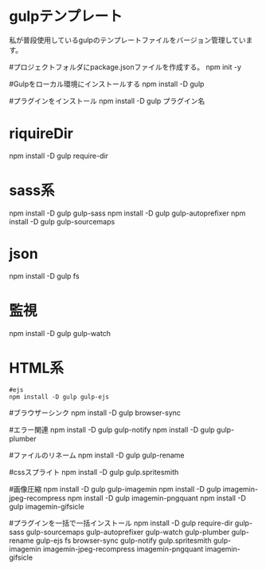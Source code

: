 # gulpテンプレート
私が普段使用しているgulpのテンプレートファイルをバージョン管理しています。

#プロジェクトフォルダにpackage.jsonファイルを作成する。
npm init -y

#Gulpをローカル環境にインストールする
npm install -D gulp


#プラグインをインストール
npm install -D gulp プラグイン名

# riquireDir
npm install -D gulp require-dir


# sass系
npm install -D gulp gulp-sass
npm install -D gulp gulp-autoprefixer
npm install -D gulp gulp-sourcemaps

# json
npm install -D gulp fs

# 監視
npm install -D gulp gulp-watch

# HTML系
	#ejs
	npm install -D gulp gulp-ejs

#ブラウザーシンク
	npm install -D gulp browser-sync

#エラー関連
	npm install -D gulp gulp-notify
	npm install -D gulp gulp-plumber

#ファイルのリネーム
	npm install -D gulp gulp-rename

#cssスプライト
	npm install -D gulp gulp.spritesmith

#画像圧縮
	npm install -D gulp gulp-imagemin
	npm install -D gulp imagemin-jpeg-recompress
	npm install -D gulp imagemin-pngquant
	npm install -D gulp imagemin-gifsicle






#プラグインを一括で一括インストール
npm install -D gulp require-dir gulp-sass gulp-sourcemaps gulp-autoprefixer gulp-watch gulp-plumber gulp-rename gulp-ejs fs browser-sync gulp-notify gulp.spritesmith gulp-imagemin imagemin-jpeg-recompress imagemin-pngquant imagemin-gifsicle
